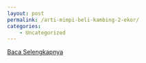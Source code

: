 ```yaml
---
layout: post
permalink: /arti-mimpi-beli-kambing-2-ekor/
categories:
    - Uncategorized
---
```


[Baca Selengkapnya](/10)